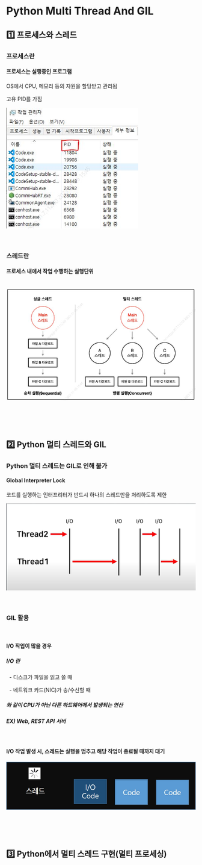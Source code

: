 <h1>Python Multi Thread And GIL</h1>
<h2>1️⃣ 프로세스와 스레드</h2>
<h3>프로세스란</h3>
<h4>프로세스는 실행중인 프로그램</h4>
<p>OS에서 CPU, 메모리 등의 자원을 할당받고 관리됨</p>
<p>고유 PID를 가짐</p>
<img src="./Process.JPG">
<br><br><br>
<h3>스레드란</h3>
<h4>프로세스 내에서 작업 수행하는 실행단위</h4>
<br>
<img src="./Thread.JPG">
<br><br><br><br><br>
<h2>2️⃣ Python 멀티 스레드와 GIL</h2>
<h3>Python 멀티 스레드는 GIL로 인해 불가</h3>
<h4>Global Interpreter Lock</h4>
<p>코드를 실행하는 인터프리터가 반드시 하나의 스레드만을 처리하도록 제한</p>
<img src="./PythonGIL.png">
<br><br><br>
<h3>GIL 활용</h3>
<br>
<h4>I/O 작업이 많을 경우</h4>
<h5>I/O 란</h5>
<p>&nbsp; - 디스크가 파일을 읽고 쓸 때</p>
<p>&nbsp; - 네트워크 카드(NIC)가 송/수신할 때</p>
<h5>와 같이 CPU가 아닌 다른 하드웨어에서 발생되는 연산</h5>
<h5>EX) Web, REST API 서버 </h5>
<br>
<h4>I/O 작업 발생 시, 스레드는 실행을 멈추고 해당 작업이 종료될 때까지 대기</h4>
<img src="./IOThread.jpg">
<br><br><br><br><br>

<h2>3️⃣ Python에서 멀티 스레드 구현(멀티 프로세싱)</h2>
